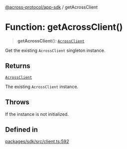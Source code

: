 [@across-protocol/app-sdk](../README.md) / getAcrossClient

# Function: getAcrossClient()

> **getAcrossClient**(): [`AcrossClient`](../classes/AcrossClient.md)

Get the existing `AcrossClient` singleton instance.

## Returns

[`AcrossClient`](../classes/AcrossClient.md)

The existing `AcrossClient` instance.

## Throws

If the instance is not initialized.

## Defined in

[packages/sdk/src/client.ts:592](https://github.com/across-protocol/toolkit/blob/fa61c35c7597804e093096de254dbc326f096003/packages/sdk/src/client.ts#L592)
